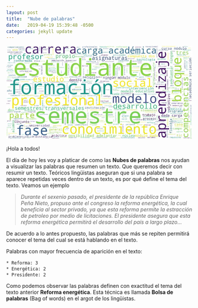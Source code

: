 ```yaml
---
layout: post
title:  "Nube de palabras"
date:   2019-04-19 15:39:48 -0500
categories: jekyll update
---
```



![](https://github.com/CICJoshua/poperagnarok/blob/master/nube.jpg?raw=true)

¡Hola a todos!

El día de hoy les voy a platicar de como las __Nubes de palabras__ nos ayudan a visualizar
las palabras que resumen un texto. Que queremos decir con resumir un texto. Teóricos lingüistas
aseguran que si una palabra se aparece repetidas veces dentro de un texto, es por qué define el
tema del texto. Veamos un ejemplo

>_Durante el sexenio pasado, el presidente de la república Enrique Peña Nieto, propuso
ante el congreso la reforma energética, la cual beneficia al sector privado, ya que esta reforma
permite la estracción de petroleo por medio de licitaciones. El presidente asegura que esta
reforma energética permitirá el desarrollo del país a largo plazo..._

De acuerdo a lo antes propuesto, las palabras que más se repiten permitirá conocer el tema del
cual se está hablando en el texto.

Palabras con mayor frecuencia de aparición en el texto:

    * Reforma: 3
    * Energética: 2
    * Presidente: 2
    
Como podemos observar las palabras definen con exactitud el tema del texto anterior __Reforma energética__.
Esta técnica es llamada __Bolsa de palabras__ (Bag of words) en el argot de los lingüistas.

